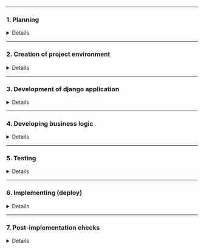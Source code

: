 ***
### 1. Planning
<details>

- analysis of the project purpose and architecture
- drafting apps (modules), data models, views, page templates
- designing business logic

</details>

***
### 2. Creation of project environment
<details>

- install Python
- install Git
- install PyCharm
- create root project folder
- create "README.md", "development_log.md"	
- init empty local git repository

***
#### 2.1 Installing Django
<details>

- create separate folder "tracker_core" that will contain a core django app
- go to created directory and activate virtual environment
```
source .venv/bin/activate
```
- update pip for future use
- install Django framework and initial libraries, creating "requirements.txt"
- start django project named "core"
- secure SECRET_KEY via environment variable
- test run
```
$ django-admin startproject core .
$ python manage.py runserver
```

</details>

***
#### 2.2 Installing Docker
<details>

- open terminal on Ubuntu
- remove any Docker files that are running in the system
- check if the system is up-to-date
- install Docker
- install all the dependency packages
- before testing Docker, check the version installed
- pull an image from the Docker hub
- check if the docker image has been pulled and is present in your system
- display all the containers pulled
- check for containers in a running state

```
$ sudo apt-get remove docker docker-engine docker.io
$ sudo apt-get update
$ sudo apt install docker.io
$ sudo snap install docker
$ docker --version
$ sudo docker run hello-world
$ sudo docker images
$ sudo docker ps -a
$ sudo docker ps
```

That's it, Docker is successfully installed on Ubuntu!
It is useful to follow the post-installation steps (sudo privs, etc)
https://docs.docker.com/engine/install/linux-postinstall/

</details>

***
#### 2.3 Configuring git repository
<details>

- create new repository at GitHub to have it as remote repository
- create and configure SSH keys
- configure branch protection rules for "main" branch at least
> https://github.com/gorgeous-george/smart_tracker
- initialize local git repository (if not done previously)
- set account's default identity (email and username)
```
$ git config --global user.email "you@example.com"
$ git config --global user.name "Your Name"
```
- create ".gitingore" file to keep a particular project directories/files unpublished
- add existed directories/files to git
- initial commit to local git repository
- renaming branch from "master" to "main"
- connect to remote GitHub new repository that has been created preliminary via GitHub.com website
- push the init commit to remote repository
- create local branch "develop" && switch to it && add files to git tracker
```
cd && cd PycharmProjects/dummy_shop
git init
touch README.md
touch .gitignore
git add .
git commit -m "initial commit"
git branch -m main
git remote add origin git@github.com:gorgeous-george/dummy_shop.git
git push -u origin main
git branch develop && git checkout develop && git add .
```

That's it, local Git repository has been created and connected to remote GitHub repository.

**Code committing and pushing workflow is supposed to be the following:**
- Code development is performed within separate local branch "develop". Local commits are created and then pushed to GitHub branch "develop"
```
git branch develop && git checkout develop
git add .
git status
git commit -m 'commit message'
git push --set-upstream origin develop
```
- At GitHub a pull request is created to merge branch "develop" to branch "main"
- GitHub branch "develop" is deleted
- Local branch "main" is synchronized with GitHub branch "main"
- Local branch "develop" is deleted
```
git checkout main && git pull
git branch --delete develop
```
- Back to the first step

</details>

***
#### 2.4 Containerization - configuring docker and docker-compose
<details>

- create folder "docker" to have all settings there
- create folder "core" for the Django application that will be run as microservice within Docker
- create Dockerfile "core.Dockerfile"
- add appropriate commands and settings to the "core.Dockerfile"
- create ".core.env" file to keep secured the sensitive data required by docker-compose (DJANGO_SECRET_KEY, DB credentials, other variables)
- add ".core.env" file to ".gitignore"
- create and configure "docker-compose.yml" file (step-by-step: core service, db_core, and then others)
- build and run up the docker-compose
```
sudo docker-compose build
sudo docker-compose up
...
CTRL+C
sudo docker-compose down
```
- to delete all images, volumes and containers (in case of need)
```
sudo docker system prune -a --volumes
```
- to delete unhealthy container
```
sudo systemctl restart docker.socket docker.service
```
- to kill all the processes associated with port 8000
```
sudo fuser -k 8000/tcp
```
- in case a docker service is failed at OS level and/or
docker daemon is stopped and refused connections,
try to check the docker service's status first and then restart the service if needed
 ```
sudo service docker status
sudo service docker restart
```
  
</details>

***
#### 2.5 Configuring database layer (PostgreSQL for "core" service)
<details>

- install psycopg library within "core" virtual environment and update "requirements.txt" to have it in the image
```
pip install psycopg2-binary
pip freeze > requirements.txt
```
- update "core.settings.py" with DATABASES settings: set postgresql as db engine, set references to environment variables (db host, port, user, password, name)
- add appropriate environment variables to "core.env" file (host, port, user, password, name)
- add "db_core" service to "django-compose.yml" file
- create "docker-entrypoint.sh" and "wait-for-command.sh" to check that db is up before running services dependent on db
- update Dockerfile to run "docker-entrypoint.sh" and "wait-for-command.sh"
- re-build docker-compose
- in case of need, direct connect to "core" container's bash terminal (either via "exec" - existed instance or "run" - new instance). For example to run migrations and create superuser (need volumes to keep such changes), to check the logs, debug, etc.
```
sudo docker-compose exec core bash
./manage.py makemigrations
./manage.py migrate
./manage.py createsuperuser
exit
```
- in case of need, direct connect to the postgresql database
```
sudo docker-compose exec db_core psql --username=postgres --dbname=postgres
$ \l    # list databases
$ \du   # list roles
$ \?    # help
```

</details>

***
#### 2.6 Installing and configuring django extensions and other tools:
<details>

- flake8
- widget-tweaks
only for dev:
- django-debug-toolbar
- django-extensions
- ipython

</details>

***
#### 2.7 Configuring the microservices as docker containers
<details>

- tracker_core
- db_core
- pgadmin

- networks
- volumes

</details>

</details>

***
### 3. Development of django application
<details>

*the app is designed to be run as docker container, however for development purposes additional settings are 
created as well. It makes possible to run the server using local sqlite.db without docker. 
The files of settings and db are added to ".gitignore". In case of need, for development purposes run ./manage.py 
command with custom settings:*
```
./manage.py runserver --settings=core.settings_local_sqlite_non-docker
./manage.py makemigrations --settings=core.settings_local_sqlite_non-docker
etc
```
##### 3.1 Creating apps
<details>

- move to folder containing django "manage.py" file
- start a new app, add app_name to INSTALLED_APPS in "settings.py"
```
./manage.py startapp app_name
```
- 'auth_core' - custom authentication module
- 'dashboard' - core object's generic views, visualisation chart
- 'sandbox' - sandbox module (creation of custom objects' sets, namely groups of objects to track)
- 'tutorial' - quick instructions including SMART concept, dashboard and sandbox features

</details>

##### 3.2 Creating models
<details>

- 'dashboard':
  - created model representing a Dataset 
  - created model representing a Core Object
  - registering the models in "admin.py"

</details>

##### 3.3 Creating views
<details>

- 'auth_core': 
  - custom django generic class-based views (register, profile view, profile update)
- 'dashboard':
  - custom django functional views (dashboard table, chart, filter, buttons) 
- 'sandbox':
  - custom django functional views (dataset table, object table, related CRUD functions, buttons and filters)
- 'tutorial':
  - simple index view

</details>

##### 3.4 Creating templates
<details>

- 'auth_core': 
  - pack of auth templates (login, logout, password, profile, register - TO ADD BOOTSTRAP FORMS,TO CHECK PASSWORD - TBD)
- 'dashboard':
  - base_generic template (navbar, sidebar)
  - index (home page)
  - dashboard page with includes (forms, object list, chart + CSS/JS)
- 'sandbox': 
  - sandbox page with includes (CRUD, form, list - for dataset and object appropriately + CSS/JS)
- 'tutorial':
  - tutorial page

</details>

##### 3.5 Creating forms
<details>

- 'auth_core':
  - UserCreationForm (django's pre-defined model form)
- 'dashboard':
  - DashboardFilterForm (custom django form). This form uses Dataset queryset so that special try-except logic
  is designed to avoid errors during the very first start before migrations applied so that queryset is not available.
- 'sandbox':
  - DatasetModelForm (pure django model form)
  - DatasetObjectModelForm (pure django model form)

</details>

##### 3.6 Configuring urls
<details>

- 'core': index, admin, API
- 'auth_core': django's pre-defined links to login, logout, password reset ('django.contrib.auth.urls'), 
custom links for register, view profile, update profile
- 'dashboard': base dashboard page and 'filtered/' for filter results
- 'sandbox': base sandbox page, CRUD for dataset and object appropriately, dataset filters
- 'tutorial': tutorial page

</details>

#### 3.7 Configuring static files and scripts
<details>

- created 'static/' folders to keep static files for the whole project and for each app appropriately
- added CSS/JS to the 
  - base generic template: MDBootstrap, jQuery, Popper, Feather icons + feather.replace() command, 
  Google Chart loader, custom JS for Messages timeout.
  - dashboard template: Google Chart JS, custom CSS, custom Ajax scripts 
  - sandbox template: custom Ajax scripts, feather.replace() command

</details>

#### 3.8 Configuring Django REST Framework application as a separate module of main Django application

<details>

- installed required packages into project's virtual environment.
```
pip install djangorestframework
pip install markdown       # Markdown support for the browsable API.
pip install django-filter  # Filtering support
```
- created custom DRF application.
```
./manage.py startapp rest_framework_app --settings=core.settings_local_sqlite_non-docker
```
- configured 'settings.py'
```
INSTALLED_APPS = [
    ...
    'rest_framework_app',
]
REST_FRAMEWORK = {
    # Pagination settings
    'DEFAULT_PAGINATION_CLASS': 'rest_framework.pagination.PageNumberPagination',
    'PAGE_SIZE': 10,
    # Use Django's standard `django.contrib.auth` permissions,
    # or allow read-only access for unauthenticated users.
    'DEFAULT_PERMISSION_CLASSES': [
        'rest_framework.permissions.DjangoModelPermissionsOrAnonReadOnly'
    ],
}
```
- created 'serializers.py': added serializers for User, Dataset and CoreObject models.
- 'views.py': added ViewSets using User, Dataset and CoreObject serializer. 
- 'core.urls.py': added 'include' referring to rest_framework_app.urls.
- 'urls.py': added urlpatterns, registered routes for User, Dataset and CoreObject ViewSets.

</details>

</details>

***
### 4. Developing business logic
<details>
 
- SMART concept is hard-coded to COREOBJECT model, so that each object has appropriate settings (current value, 
priority, measure, time frame, responsible).
- Each object would have one of three statuses based on simple pattern "Red-Orange-Green". Each object has its own 
level of priority and current value set by user, so that after object creation/update the application sets status of 
the object comparing current value with the priority. It is hard-coded by functional view at SANDBOX. 
- SANDBOX page has custom filters (SEE OBJECTS, SHOW ALL OBJECTS). It is designed as jQuery/Ajax + JS + custom 
functional views.
- SANDBOX page has buttons to Create, Edit and Delete datasets and objects. It is designed appropriately as modals +
ModelForms + jQuery/Ajax + JS + custom functional views returning JSON + HTML includes.
- SANDBOX page has buttons to Delete all data and to create Starter pack of datasets/objects.
- DASHBOARD page has custom filters. It is designed as custom django form + jQuery/Ajax + JS + custom functional views 
returning JSON + HTML includes.
- DASHBOARD has Pie Chart that is re-drawn appropriately to filter applied. It is designed as jQuery/Ajax + JS + custom 
functional views returning JSON + HTML includes

</details>

***
### 5. Testing
<details>
TBD
</details>

***
### 6. Implementing (deploy)
<details>
TBD
</details>

***
### 7. Post-implementation checks
<details>
TBD
</details>
